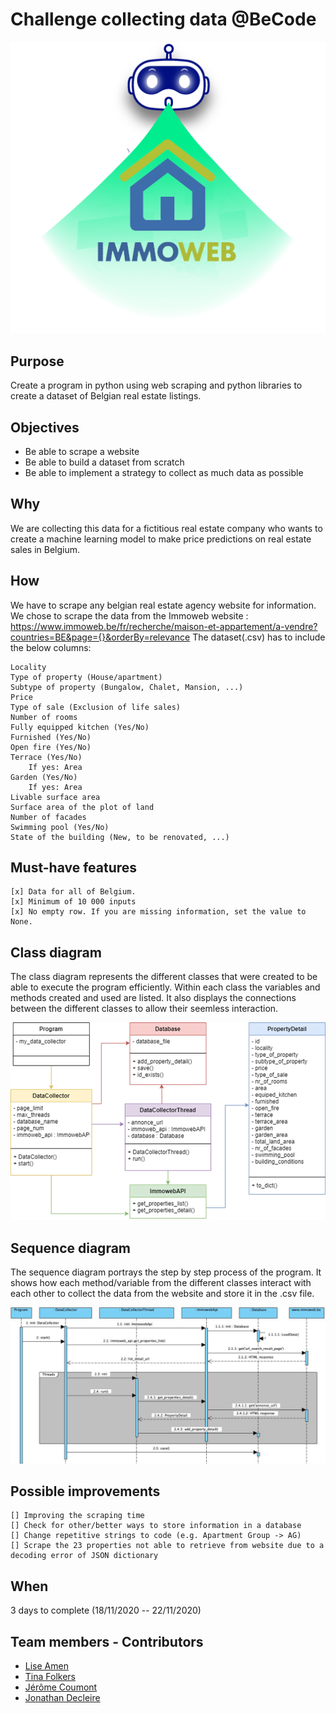 # Challenge collecting data @BeCode

![Logo](img/logo.png)

## Purpose
Create a program in python using web scraping and python libraries to create a dataset of Belgian real estate listings.

## Objectives
- Be able to scrape a website
- Be able to build a dataset from scratch
- Be able to implement a strategy to collect as much data as possible

## Why
We are collecting this data for a fictitious real estate company who wants to create a machine learning model to make price predictions on real estate sales in Belgium.

## How
We have to scrape any belgian real estate agency website for information. 
We chose to scrape the data from the Immoweb website : https://www.immoweb.be/fr/recherche/maison-et-appartement/a-vendre?countries=BE&page={}&orderBy=relevance
The dataset(.csv) has to include the below columns:

    Locality
    Type of property (House/apartment)
    Subtype of property (Bungalow, Chalet, Mansion, ...)
    Price
    Type of sale (Exclusion of life sales)
    Number of rooms
    Fully equipped kitchen (Yes/No)
    Furnished (Yes/No)
    Open fire (Yes/No)
    Terrace (Yes/No)
        If yes: Area
    Garden (Yes/No)
        If yes: Area
    Livable surface area
    Surface area of the plot of land
    Number of facades
    Swimming pool (Yes/No)
    State of the building (New, to be renovated, ...)
    
## Must-have features
    [x] Data for all of Belgium.
    [x] Minimum of 10 000 inputs 
    [x] No empty row. If you are missing information, set the value to None.


## Class diagram
The class diagram represents the different classes that were created to be able to execute the program efficiently.
Within each class the variables and methods created and used are listed.
It also displays the connections between the different classes to allow their seemless interaction.

![Class diagram](img/class_diagram.png)


## Sequence diagram
The sequence diagram portrays the step by step process of the program. 
It shows how each method/variable from the different classes interact with each other to collect the data from the website
and store it in the .csv file.

![Sequence diagram](img/sequence_diagram.png)


## Possible improvements

    [] Improving the scraping time
    [] Check for other/better ways to store information in a database
    [] Change repetitive strings to code (e.g. Apartment Group -> AG)
    [] Scrape the 23 properties not able to retrieve from website due to a decoding error of JSON dictionary


## When

3 days to complete (18/11/2020 -- 22/11/2020)

## Team members - Contributors

* [Lise Amen](https://github.com/lise-amen)
* [Tina Folkers](https://github.com/tinafolkers)
* [Jérôme Coumont](https://github.com/jcoumont)
* [Jonathan Decleire](https://github.com/JonathanDecleire)
